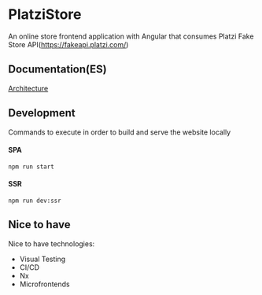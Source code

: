 # PlatziStore

An online store frontend application with Angular that consumes Platzi Fake Store API(https://fakeapi.platzi.com/)

## Documentation(ES)

[Architecture](./docs/architecture.md)

## Development 

Commands to execute in order to build and serve the website locally

#### SPA
```code
npm run start
```

#### SSR
```code
npm run dev:ssr
```

## Nice to have

Nice to have technologies:
- Visual Testing
- CI/CD
- Nx
- Microfrontends

